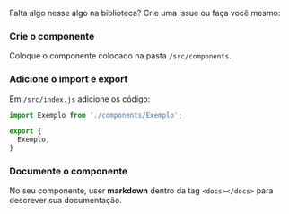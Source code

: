 Falta algo nesse algo na biblioteca? Crie uma issue ou faça você mesmo:

### Crie o componente
Coloque o componente colocado na pasta `/src/components`.

### Adicione o import e export
Em `/src/index.js` adicione os código:

```js static
import Exemplo from './components/Exemplo';

export {
  Exemplo,
}
```

### Documente o componente

No seu componente, user **markdown** dentro da tag `<docs></docs>` para descrever sua documentação.
